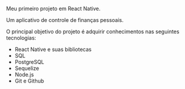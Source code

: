 Meu primeiro projeto em React Native.

Um aplicativo de controle de finanças pessoais.

O principal objetivo do projeto é adquirir conhecimentos nas seguintes tecnologias:

 * React Native e suas bibliotecas
 * SQL
 * PostgreSQL
 * Sequelize
 * Node.js
 * Git e Github